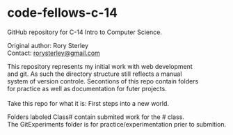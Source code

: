 code-fellows-c-14
=================

GitHub repository for C-14 Intro to Computer Science.

Original author: Rory Sterley<br>
Contact: rorysterley@gmail.com

This repository represents my initial work with web development<br>
and git. As such the directory structure still reflects a manual<br>
system of version controle. Secontions of this repo contain folders <br>for practice as well as documentation for futer projects.
<br>
<br>Take this repo for what it is: First steps into a new world.

Folders laboled Class# contain submited work for the # class.<br>
The GitExperiments folder is for practice/experimentation prier to submition.<br>
